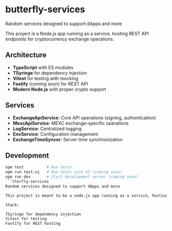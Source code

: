 # butterfly-services
Random services designed to support dApps and more

This project is a Node.js app running as a service, hosting REST API endpoints for cryptocurrency exchange operations.

## Architecture

- **TypeScript** with ES modules
- **TSyringe** for dependency injection
- **Vitest** for testing with mocking
- **Fastify** (coming soon) for REST API
- **Modern Node.js** with proper crypto support

## Services

- **ExchangeApiService**: Core API operations (signing, authentication)
- **MexcApiService**: MEXC exchange-specific operations
- **LogService**: Centralized logging
- **EnvService**: Configuration management
- **ExchangeTimeSyncer**: Server time synchronization

## Development

```bash
npm test          # Run tests
npm run test:ui   # Run tests with UI (coming soon)
npm run dev       # Start development server (coming soon)
```tterfly-services
Random services designed to support dApps and more

This project is meant to be a node.js app running as a service, hosting REST methods.

Stack:

TSyringe for dependency injection
Vitest for testing
Fastify for REST hosting
